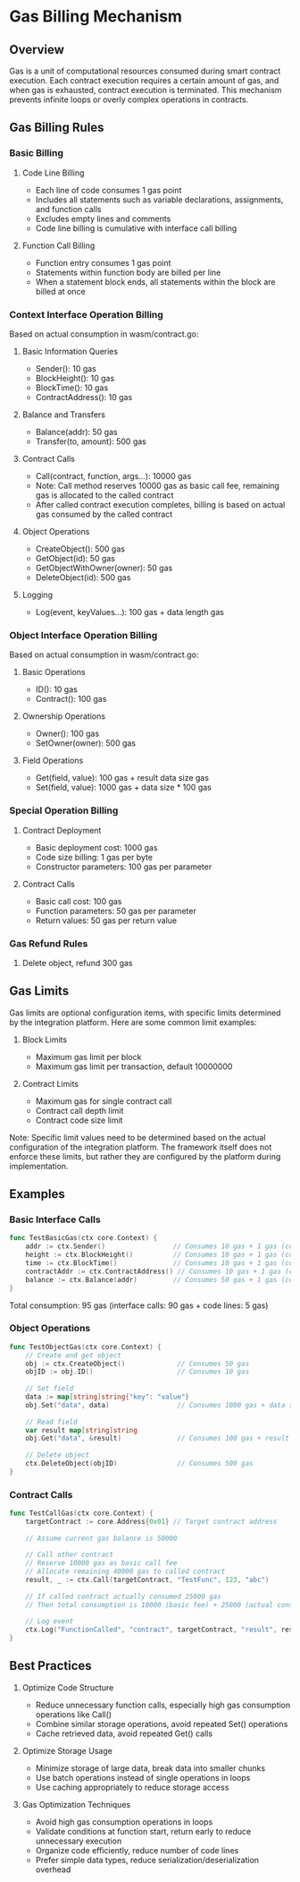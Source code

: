 # Gas Billing Mechanism

## Overview
Gas is a unit of computational resources consumed during smart contract execution. Each contract execution requires a certain amount of gas, and when gas is exhausted, contract execution is terminated. This mechanism prevents infinite loops or overly complex operations in contracts.

## Gas Billing Rules

### Basic Billing
1. Code Line Billing
   - Each line of code consumes 1 gas point
   - Includes all statements such as variable declarations, assignments, and function calls
   - Excludes empty lines and comments
   - Code line billing is cumulative with interface call billing

2. Function Call Billing
   - Function entry consumes 1 gas point
   - Statements within function body are billed per line
   - When a statement block ends, all statements within the block are billed at once

### Context Interface Operation Billing
Based on actual consumption in wasm/contract.go:

1. Basic Information Queries
   - Sender(): 10 gas
   - BlockHeight(): 10 gas
   - BlockTime(): 10 gas
   - ContractAddress(): 10 gas

2. Balance and Transfers
   - Balance(addr): 50 gas
   - Transfer(to, amount): 500 gas

3. Contract Calls
   - Call(contract, function, args...): 10000 gas
   - Note: Call method reserves 10000 gas as basic call fee, remaining gas is allocated to the called contract
   - After called contract execution completes, billing is based on actual gas consumed by the called contract

4. Object Operations
   - CreateObject(): 500 gas
   - GetObject(id): 50 gas
   - GetObjectWithOwner(owner): 50 gas
   - DeleteObject(id): 500 gas

5. Logging
   - Log(event, keyValues...): 100 gas + data length gas

### Object Interface Operation Billing
Based on actual consumption in wasm/contract.go:

1. Basic Operations
   - ID(): 10 gas
   - Contract(): 100 gas

2. Ownership Operations
   - Owner(): 100 gas
   - SetOwner(owner): 500 gas

3. Field Operations
   - Get(field, value): 100 gas + result data size gas
   - Set(field, value): 1000 gas + data size * 100 gas

### Special Operation Billing
1. Contract Deployment
   - Basic deployment cost: 1000 gas
   - Code size billing: 1 gas per byte
   - Constructor parameters: 100 gas per parameter

2. Contract Calls
   - Basic call cost: 100 gas
   - Function parameters: 50 gas per parameter
   - Return values: 50 gas per return value

### Gas Refund Rules
1. Delete object, refund 300 gas

## Gas Limits
Gas limits are optional configuration items, with specific limits determined by the integration platform. Here are some common limit examples:

1. Block Limits
   - Maximum gas limit per block
   - Maximum gas limit per transaction, default 10000000

2. Contract Limits
   - Maximum gas for single contract call
   - Contract call depth limit
   - Contract code size limit

Note: Specific limit values need to be determined based on the actual configuration of the integration platform. The framework itself does not enforce these limits, but rather they are configured by the platform during implementation.

## Examples

### Basic Interface Calls
```go
func TestBasicGas(ctx core.Context) {
    addr := ctx.Sender()                 // Consumes 10 gas + 1 gas (code line)
    height := ctx.BlockHeight()          // Consumes 10 gas + 1 gas (code line)
    time := ctx.BlockTime()              // Consumes 10 gas + 1 gas (code line)
    contractAddr := ctx.ContractAddress() // Consumes 10 gas + 1 gas (code line)
    balance := ctx.Balance(addr)         // Consumes 50 gas + 1 gas (code line)
}
```
Total consumption: 95 gas (interface calls: 90 gas + code lines: 5 gas)

### Object Operations
```go
func TestObjectGas(ctx core.Context) {
    // Create and get object
    obj := ctx.CreateObject()             // Consumes 50 gas
    objID := obj.ID()                     // Consumes 10 gas
    
    // Set field
    data := map[string]string{"key": "value"}
    obj.Set("data", data)                 // Consumes 1000 gas + data size * 100 gas
    
    // Read field
    var result map[string]string
    obj.Get("data", &result)              // Consumes 100 gas + result size gas
    
    // Delete object
    ctx.DeleteObject(objID)               // Consumes 500 gas
}
```

### Contract Calls
```go
func TestCallGas(ctx core.Context) {
    targetContract := core.Address{0x01} // Target contract address
    
    // Assume current gas balance is 50000
    
    // Call other contract
    // Reserve 10000 gas as basic call fee
    // Allocate remaining 40000 gas to called contract
    result, _ := ctx.Call(targetContract, "TestFunc", 123, "abc")
    
    // If called contract actually consumed 25000 gas
    // Then total consumption is 10000 (basic fee) + 25000 (actual consumption) = 35000 gas
    
    // Log event
    ctx.Log("FunctionCalled", "contract", targetContract, "result", result) // Consumes 100 gas + data length
}
```

## Best Practices
1. Optimize Code Structure
   - Reduce unnecessary function calls, especially high gas consumption operations like Call()
   - Combine similar storage operations, avoid repeated Set() operations
   - Cache retrieved data, avoid repeated Get() calls

2. Optimize Storage Usage
   - Minimize storage of large data, break data into smaller chunks
   - Use batch operations instead of single operations in loops
   - Use caching appropriately to reduce storage access

3. Gas Optimization Techniques
   - Avoid high gas consumption operations in loops
   - Validate conditions at function start, return early to reduce unnecessary execution
   - Organize code efficiently, reduce number of code lines
   - Prefer simple data types, reduce serialization/deserialization overhead 